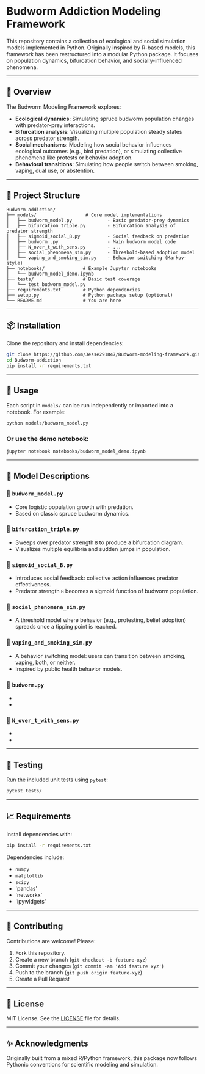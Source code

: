 # Budworm Addiction Modeling Framework

This repository contains a collection of ecological and social simulation models implemented in Python. Originally inspired by R-based models, this framework has been restructured into a modular Python package. It focuses on population dynamics, bifurcation behavior, and socially-influenced phenomena.

---

## 🐛 Overview

The Budworm Modeling Framework explores:
- **Ecological dynamics**: Simulating spruce budworm population changes with predator-prey interactions.
- **Bifurcation analysis**: Visualizing multiple population steady states across predator strength.
- **Social mechanisms**: Modeling how social behavior influences ecological outcomes (e.g., bird predation), or simulating collective phenomena like protests or behavior adoption.
- **Behavioral transitions**: Simulating how people switch between smoking, vaping, dual use, or abstention.

---

## 🧭 Project Structure

```
Budworm-addiction/
├── models/                  # Core model implementations
│   ├── budworm_model.py             - Basic predator-prey dynamics
│   ├── bifurcation_triple.py        - Bifurcation analysis of predator strength
│   ├── sigmoid_social_B.py          - Social feedback on predation
│   ├── budworm .py                  - Main budworm model code
│   ├── N_over_t_with_sens.py        - ...
│   ├── social_phenomena_sim.py      - Threshold-based adoption model
│   └── vaping_and_smoking_sim.py    - Behavior switching (Markov-style)
├── notebooks/              # Example Jupyter notebooks
│   └── budworm_model_demo.ipynb
├── tests/                  # Basic test coverage
│   └── test_budworm_model.py
├── requirements.txt        # Python dependencies
├── setup.py                # Python package setup (optional)
└── README.md               # You are here
```

---

## 📦 Installation

Clone the repository and install dependencies:

```bash
git clone https://github.com/Jesse291847/Budworm-modeling-framework.git
cd Budworm-addiction
pip install -r requirements.txt
```

---

## 🚀 Usage

Each script in `models/` can be run independently or imported into a notebook. For example:

```bash
python models/budworm_model.py
```

### Or use the demo notebook:

```bash
jupyter notebook notebooks/budworm_model_demo.ipynb
```

---

## 📘 Model Descriptions

### 🔹 `budworm_model.py`
- Core logistic population growth with predation.
- Based on classic spruce budworm dynamics.

### 🔹 `bifurcation_triple.py`
- Sweeps over predator strength `B` to produce a bifurcation diagram.
- Visualizes multiple equilibria and sudden jumps in population.

### 🔹 `sigmoid_social_B.py`
- Introduces social feedback: collective action influences predator effectiveness.
- Predator strength `B` becomes a sigmoid function of budworm population.

### 🔹 `social_phenomena_sim.py`
- A threshold model where behavior (e.g., protesting, belief adoption) spreads once a tipping point is reached.

### 🔹 `vaping_and_smoking_sim.py`
- A behavior switching model: users can transition between smoking, vaping, both, or neither.
- Inspired by public health behavior models.

### 🔹 `budworm.py`
- 
- 

### 🔹 `N_over_t_with_sens.py`
- 
- 
---

## 🧪 Testing

Run the included unit tests using `pytest`:

```bash
pytest tests/
```

---

## 📈 Requirements

Install dependencies with:

```bash
pip install -r requirements.txt
```

Dependencies include:
- `numpy`
- `matplotlib`
- `scipy`
- 'pandas'
- 'networkx'
- 'ipywidgets'


---

## 🤝 Contributing

Contributions are welcome! Please:
1. Fork this repository.
2. Create a new branch (`git checkout -b feature-xyz`)
3. Commit your changes (`git commit -am 'Add feature xyz'`)
4. Push to the branch (`git push origin feature-xyz`)
5. Create a Pull Request

---

## 📜 License

MIT License. See the [LICENSE](LICENSE) file for details.

---

## ✨ Acknowledgments

Originally built from a mixed R/Python framework, this package now follows Pythonic conventions for scientific modeling and simulation.
